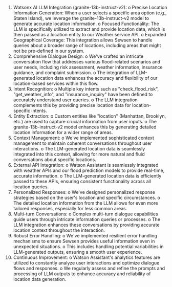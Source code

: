 1.	Watsonx AI LLM Integration (granite-13b-instruct-v2): 
o	Precise Location Information Generation: When a user selects a specific area option (e.g., Staten Island), we leverage the granite-13b-instruct-v2 model to generate accurate location information.
o	Focused Functionality: The LLM is specifically utilized to extract and provide location data, which is then passed as a location entity to our Weather service API.
o	Expanded Geographical Coverage: This integration allows Sewsen to handle queries about a broader range of locations, including areas that might not be pre-defined in our system.
2.	Comprehensive Dialogue Design: 
o	We've crafted an intricate conversation flow that addresses various flood-related scenarios and user needs, including risk assessment, weather information, insurance guidance, and complaint submission.
o	The integration of LLM-generated location data enhances the accuracy and flexibility of our location-based services within this flow.
3.	Intent Recognition: 
o	Multiple key intents such as "check_flood_risk", "get_weather_info", and "insurance_inquiry" have been defined to accurately understand user queries.
o	The LLM integration complements this by providing precise location data for location-specific intents.
4.	Entity Extraction: 
o	Custom entities like "location" (Manhattan, Brooklyn, etc.) are used to capture crucial information from user inputs.
o	The granite-13b-instruct-v2 model enhances this by generating detailed location information for a wider range of areas.
5.	Context Management: 
o	We've implemented sophisticated context management to maintain coherent conversations throughout user interactions.
o	The LLM-generated location data is seamlessly integrated into this context, allowing for more natural and fluid conversations about specific locations.
6.	External API Integration: 
o	Watson Assistant is seamlessly integrated with weather APIs and our flood prediction models to provide real-time, accurate information.
o	The LLM-generated location data is efficiently passed to these APIs, ensuring consistent functionality across all location queries.
7.	Personalized Responses: 
o	We've designed personalized response strategies based on the user's location and specific circumstances.
o	The detailed location information from the LLM allows for even more tailored responses, especially for less common areas.
8.	Multi-turn Conversations: 
o	Complex multi-turn dialogue capabilities guide users through intricate information queries or processes.
o	The LLM integration enhances these conversations by providing accurate location context throughout the interaction.
9.	Robust Error Handling: 
o	We've implemented resilient error handling mechanisms to ensure Sewsen provides useful information even in unexpected situations.
o	This includes handling potential variabilities in LLM-generated outputs, ensuring a smooth user experience.
10.	Continuous Improvement: 
o	Watson Assistant's analytics features are utilized to constantly analyze user interactions and optimize dialogue flows and responses.
o	We regularly assess and refine the prompts and processing of LLM outputs to enhance accuracy and reliability of location data generation.

